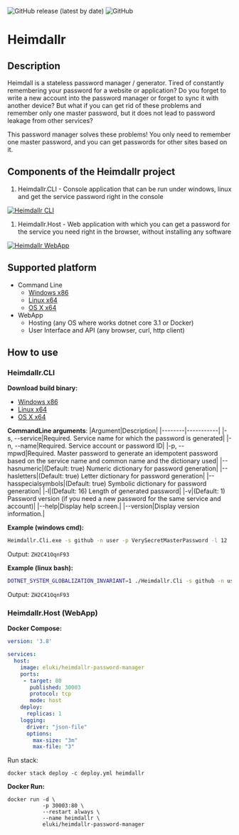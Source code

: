 ![GitHub release (latest by date)](https://img.shields.io/github/v/release/amest/Heimdallr)
![GitHub](https://img.shields.io/github/license/amest/Heimdallr)
# Heimdallr
## Description
Heimdall is a stateless password manager / generator.
Tired of constantly remembering your password for a website or application? 
Do you forget to write a new account into the password manager or forget to sync it with another device?
But what if you can get rid of these problems and remember only one master password, but it does not lead to password leakage from other services?

This password manager solves these problems! You only need to remember one master password, and you can get passwords for other sites based on it.

## Components of the Heimdallr project
1. Heimdallr.CLI - Console application that can be run under windows, linux and get the service password right in the console

[![Heimdallr CLI](https://i.postimg.cc/6Q24QSRV/image.png)](https://postimg.cc/1gS3Cvv4)

1. Heimdallr.Host - Web application with which you can get a password for the service you need right in the browser, without installing any software

[![Heimdallr WebApp](https://i.postimg.cc/zvmC5NcR/2020-12-08-08-55-36-localhost-bfe2d743ed69.png)](https://postimg.cc/XG8GcR3V)

## Supported platform
* Command Line
   * [Windows x86](https://github.com/AMEST/Heimdallr/releases/latest/download/Heimdallr.Cli-win-x86.zip)
   * [Linux x64](https://github.com/AMEST/Heimdallr/releases/latest/download/Heimdallr.Cli-linux-x64.zip)
   * [OS X x64](https://github.com/AMEST/Heimdallr/releases/latest/download/Heimdallr.Cli-osx-x64.zip)
* WebApp
   * Hosting (any OS where works dotnet core 3.1 or Docker)
   * User Interface and API (any browser, curl, http client)

## How to use

### Heimdallr.CLI
**Download build binary:**
* [Windows x86](https://github.com/AMEST/Heimdallr/releases/latest/download/Heimdallr.Cli-win-x86.zip)
* [Linux x64](https://github.com/AMEST/Heimdallr/releases/latest/download/Heimdallr.Cli-linux-x64.zip)
* [OS X x64](https://github.com/AMEST/Heimdallr/releases/latest/download/Heimdallr.Cli-osx-x64.zip)

**CommandLine arguments**:
|Argument|Description|
|--------|-----------|
|-s, --service|Required. Service name for which the password is generated|
|-n, --name|Required. Service account or password ID|
|-p, --mpwd|Required. Master password to generate an idempotent password based on the service name and common name and the dictionary used|
|--hasnumeric|(Default: true) Numeric dictionary for password generation|
|--hasletters|(Default: true) Letter dictionary for password generation|
|--hasspecialsymbols|(Default: true) Symbolic dictionary for password generation|
|-l|(Default: 16) Length of generated password|
|-v|(Default: 1) Password version (if you need a new password for the same service and account)|
|--help|Display help screen.|
|--version|Display version information.|

**Example (windows cmd):**
```cmd
Heimdallr.Cli.exe -s github -n user -p VerySecretMasterPassword -l 12
```
Output: `ZH2C41OqnF93`

**Example (linux bash):**
```bash
DOTNET_SYSTEM_GLOBALIZATION_INVARIANT=1 ./Heimdallr.Cli -s github -n user -p VerySecretMasterPassword -l 12
```
Output: `ZH2C41OqnF93`
### Heimdallr.Host (WebApp)

**Docker Compose:**

```yml
version: '3.8'

services:
  host:
    image: eluki/heimdallr-password-manager
    ports:
     - target: 80
       published: 30003
       protocol: tcp
       mode: host
    deploy:
      replicas: 1
    logging:
      driver: "json-file"
      options:
        max-size: "3m"
        max-file: "3"
```

Run stack:
```docker
docker stack deploy -c deploy.yml heimdallr
```

**Docker Run:**
```docker
docker run -d \
           -p 30003:80 \
           --restart always \
           --name heimdallr \
           eluki/heimdallr-password-manager
```